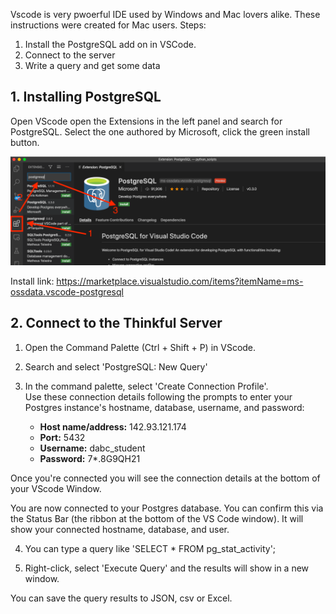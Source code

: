 


Vscode is very pwoerful IDE used by Windows and Mac lovers alike. These instructions were created for Mac users. 
Steps:
1. Install the PostgreSQL add on in VSCode.
2. Connect to the server
3. Write a query and get some data

## 1. Installing PostgreSQL
Open VScode open the Extensions in the left panel and search for PostgreSQL. Select the one authored by Microsoft, click the green install button.

![relative image link](images/image1a.png)

Install link: https://marketplace.visualstudio.com/items?itemName=ms-ossdata.vscode-postgresql 

## 2. Connect to the Thinkful Server

1) Open the Command Palette (Ctrl + Shift + P) in VScode.

2) Search and select 'PostgreSQL: New Query'

3) In the command palette, select 'Create Connection Profile'.  
Use these connection details following the prompts to enter your Postgres instance's hostname, database, username, and password:
	-   **Host name/address:**  142.93.121.174
	-   **Port:**  5432
	-   **Username:**  dabc_student
	-   **Password:**  7*.8G9QH21

Once you're connected you will see the connection details at the bottom of your VScode Window.


You are now connected to your Postgres database. You can confirm this via the Status Bar (the ribbon at the bottom of the VS Code window). It will show your connected hostname, database, and user.

4) You can type a query like 'SELECT * FROM pg_stat_activity';

5) Right-click, select 'Execute Query' and the results will show in a new window.

You can save the query results to JSON, csv or Excel.



<!--stackedit_data:
eyJoaXN0b3J5IjpbMTE2MTQ4NzA5LDYwODQwNzc5LC0xOTAwOT
I5NzQxLDExNzA3Nzk0OTAsLTE0MTE0NTU1NTgsMjgxNDU3ODMw
XX0=
-->